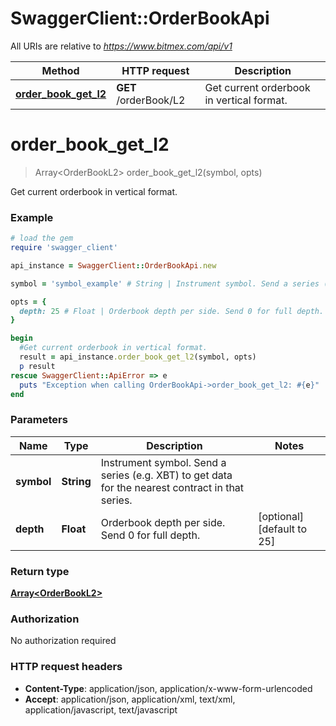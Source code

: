 # SwaggerClient::OrderBookApi

All URIs are relative to *https://www.bitmex.com/api/v1*

Method | HTTP request | Description
------------- | ------------- | -------------
[**order_book_get_l2**](OrderBookApi.md#order_book_get_l2) | **GET** /orderBook/L2 | Get current orderbook in vertical format.


# **order_book_get_l2**
> Array&lt;OrderBookL2&gt; order_book_get_l2(symbol, opts)

Get current orderbook in vertical format.

### Example
```ruby
# load the gem
require 'swagger_client'

api_instance = SwaggerClient::OrderBookApi.new

symbol = 'symbol_example' # String | Instrument symbol. Send a series (e.g. XBT) to get data for the nearest contract in that series.

opts = { 
  depth: 25 # Float | Orderbook depth per side. Send 0 for full depth.
}

begin
  #Get current orderbook in vertical format.
  result = api_instance.order_book_get_l2(symbol, opts)
  p result
rescue SwaggerClient::ApiError => e
  puts "Exception when calling OrderBookApi->order_book_get_l2: #{e}"
end
```

### Parameters

Name | Type | Description  | Notes
------------- | ------------- | ------------- | -------------
 **symbol** | **String**| Instrument symbol. Send a series (e.g. XBT) to get data for the nearest contract in that series. | 
 **depth** | **Float**| Orderbook depth per side. Send 0 for full depth. | [optional] [default to 25]

### Return type

[**Array&lt;OrderBookL2&gt;**](OrderBookL2.md)

### Authorization

No authorization required

### HTTP request headers

 - **Content-Type**: application/json, application/x-www-form-urlencoded
 - **Accept**: application/json, application/xml, text/xml, application/javascript, text/javascript



